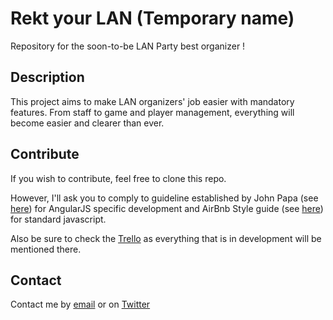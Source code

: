 # Rekt your LAN (Temporary name)

Repository for the soon-to-be LAN Party best organizer !

## Description

This project aims to make LAN organizers' job easier with mandatory features.
From staff to game and player management, everything will become easier and clearer than ever.

## Contribute

If you wish to contribute, feel free to clone this repo.

However, I'll ask you to comply to guideline established by John Papa (see [here](https://github.com/johnpapa/angular-styleguide)) for AngularJS specific development and AirBnb Style guide (see [here](https://github.com/airbnb/javascript)) for standard javascript.

Also be sure to check the [Trello](https://trello.com/b/96uCHNbX/lan-organizer) as everything that is in development will be mentioned there.

## Contact

Contact me by [email](florian.meskens@gmail.com) or on [Twitter](http://www.twitter.com/floctk)
